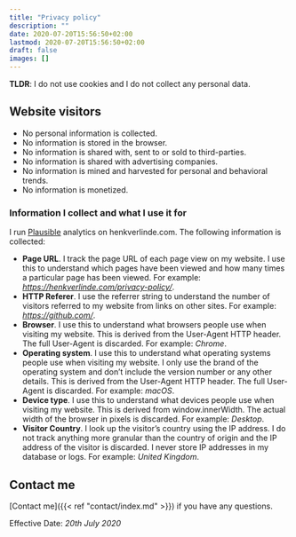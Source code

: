 ```yaml
---
title: "Privacy policy"
description: ""
date: 2020-07-20T15:56:50+02:00
lastmod: 2020-07-20T15:56:50+02:00
draft: false
images: []
---
```


__TLDR__: I do not use cookies and I do not collect any personal data.

## Website visitors

- No personal information is collected.
- No information is stored in the browser.
- No information is shared with, sent to or sold to third-parties.
- No information is shared with advertising companies.
- No information is mined and harvested for personal and behavioral trends.
- No information is monetized.

### Information I collect and what I use it for

I run [Plausible](https://plausible.io/) analytics on henkverlinde.com. The following information is collected:

- __Page URL__. I track the page URL of each page view on my website. I use this to understand which pages have been viewed and how many times a particular page has been viewed. For example: _https://henkverlinde.com/privacy-policy/_.
- __HTTP Referer__. I use the referrer string to understand the number of visitors referred to my website from links on other sites. For example: _https://github.com/_.
- __Browser__. I use this to understand what browsers people use when visiting my website. This is derived from the User-Agent HTTP header. The full User-Agent is discarded. For example: _Chrome_.
- __Operating system__. I use this to understand what operating systems people use when visiting my website. I only use the brand of the operating system and don’t include the version number or any other details. This is derived from the User-Agent HTTP header. The full User-Agent is discarded. For example: _macOS_.
- __Device type__. I use this to understand what devices people use when visiting my website. This is derived from window.innerWidth. The actual width of the browser in pixels is discarded. For example: _Desktop_.
- __Visitor Country__. I look up the visitor’s country using the IP address. I do not track anything more granular than the country of origin and the IP address of the visitor is discarded. I never store IP addresses in my database or logs. For example: _United Kingdom_.

## Contact me

[Contact me]({{< ref "contact/index.md" >}}) if you have any questions.

Effective Date: _20th July 2020_
